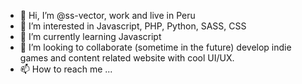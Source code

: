 - 👋 Hi, I’m @ss-vector, work and live in Peru
- 👀 I’m interested in Javascript, PHP, Python, SASS, CSS
- 🌱 I’m currently learning Javascript
- 💞️ I’m looking to collaborate (sometime in the future) develop indie games and content related website with cool UI/UX.
- 📫 How to reach me ...

<!---
ss-vector/ss-vector is a ✨ special ✨ repository because its `README.md` (this file) appears on your GitHub profile.
You can click the Preview link to take a look at your changes.
--->
